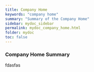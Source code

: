 ```yaml
---
title: Company Home
keywords: "company home"
summary: "Summary of the Company Home"
sidebar: mydoc_sidebar
permalink: mydoc_company_home.html
folder: mydoc
toc: false
---
```


### Company Home Summary
fdasfas
